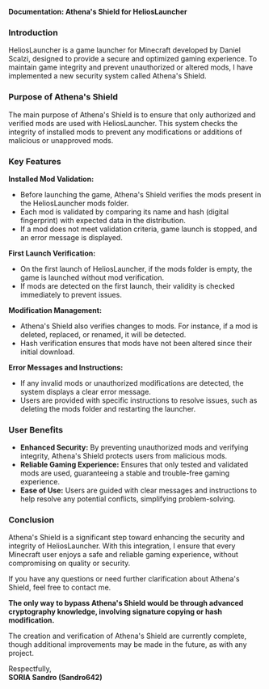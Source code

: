 **Documentation: Athena's Shield for HeliosLauncher**

### Introduction
HeliosLauncher is a game launcher for Minecraft developed by Daniel Scalzi, designed to provide a secure and optimized gaming experience. To maintain game integrity and prevent unauthorized or altered mods, I have implemented a new security system called Athena's Shield.

### Purpose of Athena's Shield
The main purpose of Athena's Shield is to ensure that only authorized and verified mods are used with HeliosLauncher. This system checks the integrity of installed mods to prevent any modifications or additions of malicious or unapproved mods.

### Key Features

**Installed Mod Validation:**

- Before launching the game, Athena's Shield verifies the mods present in the HeliosLauncher mods folder.
- Each mod is validated by comparing its name and hash (digital fingerprint) with expected data in the distribution.
- If a mod does not meet validation criteria, game launch is stopped, and an error message is displayed.

**First Launch Verification:**

- On the first launch of HeliosLauncher, if the mods folder is empty, the game is launched without mod verification.
- If mods are detected on the first launch, their validity is checked immediately to prevent issues.

**Modification Management:**

- Athena's Shield also verifies changes to mods. For instance, if a mod is deleted, replaced, or renamed, it will be detected.
- Hash verification ensures that mods have not been altered since their initial download.

**Error Messages and Instructions:**

- If any invalid mods or unauthorized modifications are detected, the system displays a clear error message.
- Users are provided with specific instructions to resolve issues, such as deleting the mods folder and restarting the launcher.

### User Benefits

- **Enhanced Security:** By preventing unauthorized mods and verifying integrity, Athena's Shield protects users from malicious mods.
- **Reliable Gaming Experience:** Ensures that only tested and validated mods are used, guaranteeing a stable and trouble-free gaming experience.
- **Ease of Use:** Users are guided with clear messages and instructions to help resolve any potential conflicts, simplifying problem-solving.

### Conclusion
Athena's Shield is a significant step toward enhancing the security and integrity of HeliosLauncher. With this integration, I ensure that every Minecraft user enjoys a safe and reliable gaming experience, without compromising on quality or security.

If you have any questions or need further clarification about Athena's Shield, feel free to contact me.

**The only way to bypass Athena's Shield would be through advanced cryptography knowledge, involving signature copying or hash modification.**

The creation and verification of Athena's Shield are currently complete, though additional improvements may be made in the future, as with any project.

Respectfully,  
**SORIA Sandro (Sandro642)**